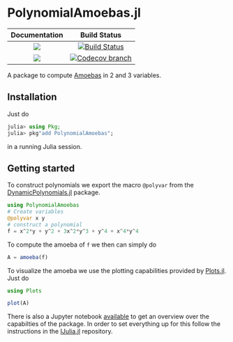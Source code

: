 # PolynomialAmoebas.jl

| **Documentation** | **Build Status** |
|:-----------------:|:----------------:|
| [![][docs-stable-img]][docs-stable-url] | [![Build Status][build-img]][build-url] |
| [![][docs-latest-img]][docs-latest-url] | [![Codecov branch][codecov-img]][codecov-url] |

A package to compute [Amoebas](https://en.wikipedia.org/wiki/Amoeba_(mathematics)) in 2 and 3 variables.

## Installation
Just do
```julia
julia> using Pkg;
julia> pkg"add PolynomialAmoebas";
```
in a running Julia session.


## Getting started

To construct polynomials we export the macro `@polyvar` from the [DynamicPolynomials.jl](https://github.com/JuliaAlgebra/DynamicPolynomials.jl) package.

```julia
using PolynomialAmoebas
# Create variables
@polyvar x y
# construct a polynomial
f = x^2*y + y^2 + 3x^2*y^3 + y^4 + x^4*y^4
```

To compute the amoeba of `f` we then can simply do
```julia
A = amoeba(f)
```
To visualize the amoeba we use the plotting capabilities provided by [Plots.jl](http://docs.juliaplots.org/latest/).
Just do
```julia
using Plots

plot(A)
```

There is also a Jupyter notebook [available](https://github.com/saschatimme/PolynomialAmoebas.jl/blob/master/docs/notebooks/Overview.ipynb) to get an overview over the capabilties of the package.
In order to set everything up for this follow the instructions in the [IJulia.jl](https://github.com/JuliaLang/IJulia.jl) repository.

[docs-stable-img]: https://img.shields.io/badge/docs-stable-blue.svg
[docs-latest-img]: https://img.shields.io/badge/docs-latest-blue.svg
[docs-stable-url]: https://saschatimme.github.io/PolynomialAmoebas.jl/stable
[docs-latest-url]: https://saschatimme.github.io/PolynomialAmoebas.jl/latest

[build-img]: https://travis-ci.org/saschatimme/PolynomialAmoebas.jl.svg?branch=master
[build-url]: https://travis-ci.org/saschatimme/PolynomialAmoebas.jl
[codecov-img]: https://codecov.io/gh/saschatimme/PolynomialAmoebas.jl/branch/master/graph/badge.svg
[codecov-url]: https://codecov.io/gh/saschatimme/PolynomialAmoebas.jl
